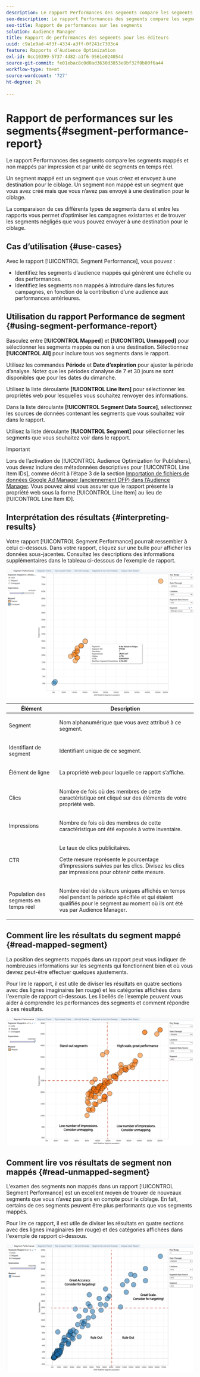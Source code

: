 ```yaml
---
description: Le rapport Performances des segments compare les segments mappés et non mappés par impression et par unité de segments en temps réel. Un segment mappé est un segment que vous créez et envoyez à une destination pour le ciblage. Un segment non mappé est un segment que vous avez créé mais que vous n’avez pas envoyé à une destination pour le ciblage. La comparaison de ces différents types de segments dans et entre les rapports vous permet d’optimiser les campagnes existantes et de trouver les segments négligés que vous pouvez envoyer à une destination pour le ciblage.
seo-description: Le rapport Performances des segments compare les segments mappés et non mappés par impression et par unité de segments en temps réel. Un segment mappé est un segment que vous créez et envoyez à une destination pour le ciblage. Un segment non mappé est un segment que vous avez créé mais que vous n’avez pas envoyé à une destination pour le ciblage. La comparaison de ces différents types de segments dans et entre les rapports vous permet d’optimiser les campagnes existantes et de trouver les segments négligés que vous pouvez envoyer à une destination pour le ciblage.
seo-title: Rapport de performances sur les segments
solution: Audience Manager
title: Rapport de performances des segments pour les éditeurs
uuid: c9a1e9ad-4f3f-4334-a3ff-0f241c7303c4
feature: Rapports d’Audience Optimization
exl-id: 0cc10399-5737-4d82-a1f6-9561e024054d
source-git-commit: fe01ebac8c0d0ad3630d3853e0bf32f0b00f6a44
workflow-type: tm+mt
source-wordcount: '727'
ht-degree: 2%

---
```


# Rapport de performances sur les segments{#segment-performance-report}

Le rapport Performances des segments compare les segments mappés et non mappés par impression et par unité de segments en temps réel.

Un segment mappé est un segment que vous créez et envoyez à une destination pour le ciblage. Un segment non mappé est un segment que vous avez créé mais que vous n’avez pas envoyé à une destination pour le ciblage.

La comparaison de ces différents types de segments dans et entre les rapports vous permet d’optimiser les campagnes existantes et de trouver les segments négligés que vous pouvez envoyer à une destination pour le ciblage.

## Cas d’utilisation {#use-cases}

Avec le rapport [!UICONTROL Segment Performance], vous pouvez :

* Identifiez les segments d’audience mappés qui génèrent une échelle ou des performances.
* Identifiez les segments non mappés à introduire dans les futures campagnes, en fonction de la contribution d’une audience aux performances antérieures.

## Utilisation du rapport Performance de segment {#using-segment-performance-report}

Basculez entre **[!UICONTROL Mapped]** et **[!UICONTROL Unmapped]** pour sélectionner les segments mappés ou non à une destination. Sélectionnez **[!UICONTROL All]** pour inclure tous vos segments dans le rapport.

Utilisez les commandes **Période** et **Date d’expiration** pour ajuster la période d’analyse. Notez que les périodes d’analyse de 7 et 30 jours ne sont disponibles que pour les dates du dimanche.

Utilisez la liste déroulante **[!UICONTROL Line Item]** pour sélectionner les propriétés web pour lesquelles vous souhaitez renvoyer des informations.

Dans la liste déroulante **[!UICONTROL Segment Data Source]**, sélectionnez les sources de données contenant les segments que vous souhaitez voir dans le rapport.

Utilisez la liste déroulante **[!UICONTROL Segment]** pour sélectionner les segments que vous souhaitez voir dans le rapport.

>[!IMPORTANT]
>
>Lors de l’activation de [!UICONTROL Audience Optimization for Publishers], vous devez inclure des métadonnées descriptives pour [!UICONTROL Line Item IDs], comme décrit à l’étape 3 de la section [Importation de fichiers de données Google Ad Manager (anciennement DFP) dans l’Audience Manager](../../../reporting/audience-optimization-reports/aor-publishers/import-dfp.md). Vous pouvez ainsi vous assurer que le rapport présente la propriété web sous la forme [!UICONTROL Line Item] au lieu de [!UICONTROL Line Item ID].

## Interprétation des résultats {#interpreting-results}

Votre rapport [!UICONTROL Segment Performance] pourrait ressembler à celui ci-dessous. Dans votre rapport, cliquez sur une bulle pour afficher les données sous-jacentes. Consultez les descriptions des informations supplémentaires dans le tableau ci-dessous de l’exemple de rapport.

![](assets/publisher_segment_performance.png)

<table id="table_AFE2540583C34835B04584693ADFD26A"> 
 <thead> 
  <tr> 
   <th colname="col1" class="entry"> Élément </th> 
   <th colname="col2" class="entry"> Description </th> 
  </tr>
 </thead>
 <tbody> 
  <tr> 
   <td colname="col1"> <p>Segment </p> </td> 
   <td colname="col2"> <p>Nom alphanumérique que vous avez attribué à ce segment. </p> </td> 
  </tr> 
  <tr> 
   <td colname="col1"> <p>Identifiant de segment </p> </td> 
   <td colname="col2"> <p>Identifiant unique de ce segment. </p> </td> 
  </tr> 
  <tr> 
   <td colname="col1"> <p>Élément de ligne </p> </td> 
   <td colname="col2"> <p>La propriété web pour laquelle ce rapport s’affiche. </p> </td> 
  </tr> 
  <tr> 
   <td colname="col1"> <p>Clics </p> </td> 
   <td colname="col2"> <p>Nombre de fois où des membres de cette caractéristique ont cliqué sur des éléments de votre propriété web. </p> </td> 
  </tr> 
  <tr> 
   <td colname="col1"> <p>Impressions </p> </td> 
   <td colname="col2"> <p>Nombre de fois où des membres de cette caractéristique ont été exposés à votre inventaire. </p> </td> 
  </tr> 
  <tr> 
   <td colname="col1"> <p>CTR </p> </td> 
   <td colname="col2"> <p>Le taux de clics publicitaires. </p> <p>Cette mesure représente le pourcentage d’impressions suivies par les clics. Divisez les clics par impressions pour obtenir cette mesure. </p> </td> 
  </tr> 
  <tr> 
   <td colname="col1"> <p>Population des segments en temps réel </p> </td> 
   <td colname="col2"> <p>Nombre réel de visiteurs uniques affichés en temps réel pendant la période spécifiée et qui étaient qualifiés pour le segment au moment où ils ont été vus par <span class="keyword"> Audience Manager</span>. </p> </td> 
  </tr> 
 </tbody> 
</table>

## Comment lire les résultats du segment mappé {#read-mapped-segment}

La position des segments mappés dans un rapport peut vous indiquer de nombreuses informations sur les segments qui fonctionnent bien et où vous devrez peut-être effectuer quelques ajustements.

Pour lire le rapport, il est utile de diviser les résultats en quatre sections avec des lignes imaginaires (en rouge) et les catégories affichées dans l&#39;exemple de rapport ci-dessous. Les libellés de l’exemple peuvent vous aider à comprendre les performances des segments et comment répondre à ces résultats.

![](assets/publisher_segment_performance_mapped.png)

## Comment lire vos résultats de segment non mappés {#read-unmapped-segment}

L’examen des segments non mappés dans un rapport [!UICONTROL Segment Performance] est un excellent moyen de trouver de nouveaux segments que vous n’avez pas pris en compte pour le ciblage. En fait, certains de ces segments peuvent être plus performants que vos segments mappés.

Pour lire ce rapport, il est utile de diviser les résultats en quatre sections avec des lignes imaginaires (en rouge) et des catégories affichées dans l&#39;exemple de rapport ci-dessous.

![](assets/publisher_segment_performance_unmapped.png)
